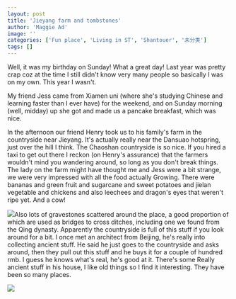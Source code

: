 ```yaml
---
layout: post
title: 'Jieyang farm and tombstones'
author: 'Maggie Ad'
image: ''
categories: ['Fun place', 'Living in ST', 'Shantouer', '未分类']
tags: []
---
```


Well, it was my birthday on Sunday! What a great day! Last year was pretty crap coz at the time I still didn't know very many people so basically I was on my own. This year I wasn't. 

My friend Jess came from Xiamen uni (where she's studying Chinese and learning faster than I ever have) for the weekend, and on Sunday morning (well, midday) up she got and made us a pancake breakfast, which was nice. 

In the afternoon our friend Henry took us to his family's farm in the countryside near Jieyang. It's actually really near the Dansuao hotspring, just over the hill I think. The Chaoshan countryside is so nice. If you hired a taxi to get out there I reckon (on Henry's assurance) that the farmers wouldn't mind you wandering around, so long as you don't break things. The lady on the farm might have thought me and Jess were a bit strange, we were very impressed with all the food actually Growing. There were bananas and green fruit and sugarcane and sweet potatoes and jielan vegetable and chickens and also leechees and dragon's eyes that weren't ripe yet. And a cow!

![](http://static.flickr.com/34/108984816_fd740572bd_m.jpg)Also lots of gravestones scattered around the place, a good proportion of which are used as bridges to cross ditches, including one we found from the Qing dynasty. Apparently the countryside is full of this stuff if you look around for a bit. I once met an architect from Beijing, he's really into collecting ancient stuff. He said he just goes to the countryside and asks around, then they pull out this stuff and he buys it for a couple of hundred rmb. I guess he knows what's real, he's good at it. There's some Really ancient stuff in his house, I like old things so I find it interesting. They have been so many places.

![](http://static.flickr.com/37/108984647_cfe2ff8202_m.jpg)
